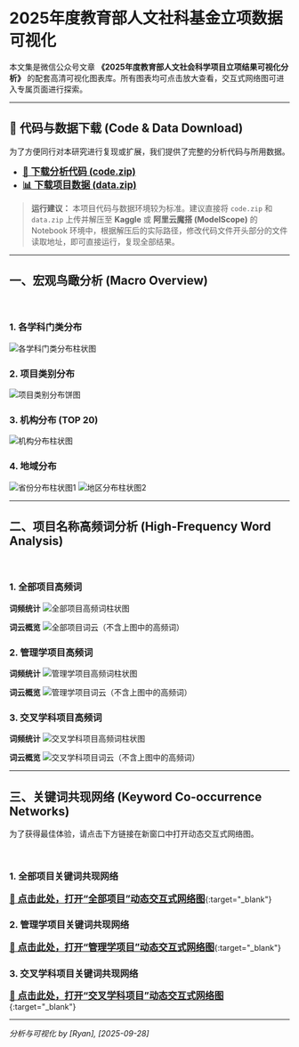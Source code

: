 # 2025年度教育部人文社科基金立项数据可视化

本文集是微信公众号文章 **《2025年度教育部人文社会科学项目立项结果可视化分析》** 的配套高清可视化图表库。所有图表均可点击放大查看，交互式网络图可进入专属页面进行探索。

---

## 🔗 代码与数据下载 (Code & Data Download)

为了方便同行对本研究进行复现或扩展，我们提供了完整的分析代码与所用数据。

* [**<big>💾 下载分析代码 (code.zip)</big>**](./downloads/code.zip)
* [**<big>📊 下载项目数据 (data.zip)</big>**](./downloads/data.zip)

> **运行建议：**
> 本项目代码与数据环境较为标准。建议直接将 `code.zip` 和 `data.zip` 上传并解压至 **Kaggle** 或 **阿里云魔搭 (ModelScope)** 的 Notebook 环境中，根据解压后的实际路径，修改代码文件开头部分的文件读取地址，即可直接运行，复现全部结果。

---

## 一、宏观鸟瞰分析 (Macro Overview)

<br>

### 1. 各学科门类分布
![各学科门类分布柱状图](./assets/images/discipline_distribution_analysis.png)

### 2. 项目类别分布
![项目类别分布饼图](./assets/images/project_category_analysis_revised_smallpie.png)

### 3. 机构分布 (TOP 20)
![机构分布柱状图](./assets/images/top20_universities_analysis.png)

### 4. 地域分布
![省份分布柱状图1](./assets/images/province_distribution_analysis.png)
![地区分布柱状图2](./assets/images/region_distribution_analysis.png)

---

## 二、项目名称高频词分析 (High-Frequency Word Analysis)

<br>

### 1. 全部项目高频词
**词频统计**
![全部项目高频词柱状图](./assets/images/top_6_words_barchart_overall.png)

**词云概览**
![全部项目词云（不含上图中的高频词）](./assets/images/wordcloud_overall.png)

### 2. 管理学项目高频词
**词频统计**
![管理学项目高频词柱状图](./assets/images/top_13_words_barchart_management.png)

**词云概览**
![管理学项目词云（不含上图中的高频词）](./assets/images/wordcloud_management.png)

### 3. 交叉学科项目高频词
**词频统计**
![交叉学科项目高频词柱状图](./assets/images/top_5_words_barchart_cross.png)

**词云概览**
![交叉学科项目词云（不含上图中的高频词）](./assets/images/wordcloud_cross.png)

---

## 三、关键词共现网络 (Keyword Co-occurrence Networks)

为了获得最佳体验，请点击下方链接在新窗口中打开动态交互式网络图。

<br>

### 1. 全部项目关键词共现网络

[**<big>🔗 点击此处，打开“全部项目”动态交互式网络图</big>**](./interactive/interactive_keyword_network_overall.html){:target="_blank"}


### 2. 管理学项目关键词共现网络

[**<big>🔗 点击此处，打开“管理学项目”动态交互式网络图</big>**](./interactive/interactive_keyword_network_management.html){:target="_blank"}



### 3. 交叉学科项目关键词共现网络

[**<big>🔗 点击此处，打开“交叉学科项目”动态交互式网络图</big>**](./interactive/interactive_keyword_network_cross.html){:target="_blank"}

---
_分析与可视化 by [Ryan], [2025-09-28]_
